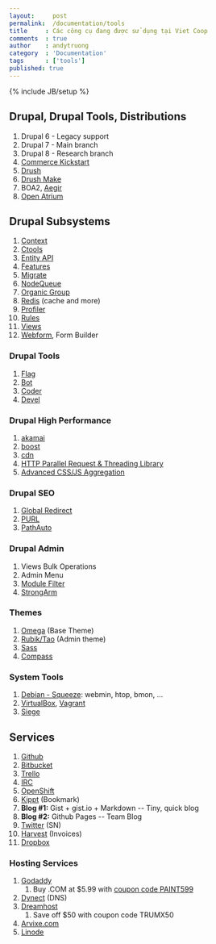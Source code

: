 ```yaml
---
layout:     post
permalink:  /documentation/tools
title     : Các công cụ đang được sử dụng tại Viet Coop
comments  : true
author    : andytruong
category  : 'Documentation'
tags      : ['tools']
published: true
---
```


{% include JB/setup %}

## Drupal, Drupal Tools, Distributions

1. Drupal 6 - Legacy support
1. Drupal 7 - Main branch
1. Drupal 8 - Research branch
1. [Commerce Kickstart](http://drupal.org/project/commerce_kickstart)
1. [Drush](http://drupal.org/project/drush)
1. [Drush Make](http://drupal.org/project/drush_make)
1. BOA2, [Aegir](http://www.aegirproject.org/)
1. [Open Atrium](http://openatrium.com/)

## Drupal Subsystems

1. [Context](http://drupal.org/project/context)
1. [Ctools](http://drupal.org/project/ctools)
1. [Entity API](http://drupal.org/project/entity)
1. [Features](http://drupal.org/project/features)
1. [Migrate](http://drupal.org/project/migrate)
1. [NodeQueue](http://drupal.org/project/nodequeue)
1. [Organic Group](http://drupal.org/project/og)
1. [Redis](http://drupal.org/project/redis) (cache and more)
1. [Profiler](http://drupal.org/project/profiler)
1. [Rules](http://drupal.org/project/rules)
1. [Views](http://drupal.org/project/views)
1. [Webform](http://drupal.org/webform), Form Builder

### Drupal Tools

1. [Flag](http://drupal.org/project/flag)
1. [Bot](/documentations/tools/drupal/drupal-bot)
1. [Coder](http://drupal.org/project/coder)
1. [Devel](http://drupal.org/project/devel)

### Drupal High Performance

1. [akamai](http://drupal.org/project/akamai)
1. [boost](http://drupal.org/project/boost)
1. [cdn](http://drupal.org/project/cdn)
1. [HTTP Parallel Request & Threading Library](http://drupal.org/project/httprl)
1. [Advanced CSS/JS Aggregation](http://drupal.org/project/advagg)

### Drupal SEO

1. [Global Redirect](http://drupal.org/project/globalredirect)
1. [PURL](http://drupal.org/project/purl)
1. [PathAuto](http://drupal.org/project/pathauto)

### Drupal Admin

1. Views Bulk Operations
1. Admin Menu
1. [Module Filter](http://drupal.org/project/module_filter)
1. [StrongArm](http://drupal.org/project/strongarm)

### Themes

1. [Omega](http://drupal.org/project/omega) (Base Theme)
1. [Rubik/Tao](http://drupal.org/project/rubik) (Admin theme)
1. [Sass](http://sass-lang.com/)
1. [Compass](http://compass-style.org/)

### System Tools

1. [Debian - Squeeze](http://www.debian.org/): webmin, htop, bmon, …
1. [VirtualBox](https://www.virtualbox.org/), [Vagrant](http://vagrantup.com/ "")
1. [Siege](http://www.joedog.org/siege-home/ "")

## Services

1. [Github](https://github.com/)
1. [Bitbucket](https://bitbucket.org/)
1. [Trello](https://gist.github.com/3a19f8ad9946a1820b70)
1. [IRC](/documentation/tools/irc)
1. [OpenShift](https://openshift.redhat.com/)
1. [Kippt](https://www.kippt.com/) (Bookmark)
1. **Blog #1:** Gist + gist.io + Markdown -- Tiny, quick blog
1. **Blog #2:** Github Pages -- Team Blog
1. [Twitter](https://twitter.com/) (SN)
1. [Harvest](http://www.getharvest.com/) (Invoices)
1. [Dropbox](http://db.tt/9Qv7wX7 "Dropbox")

### Hosting Services

1. [Godaddy](http://x.co/vietcoop "")
    1. Buy .COM at $5.99 with [coupon code PAINT599](http://x.co/vietcoop "")
1. [Dynect](https://manage.dynect.net/) (DNS)
1. [Dreamhost](http://goo.gl/vTKFa "Dreamhost")
	1. Save off $50 with coupon code TRUMX50
1. [Arvixe.com](http://www.arvixe.com/4440.html "")
1. [Linode](http://linode.com/ "Linode VPS")
